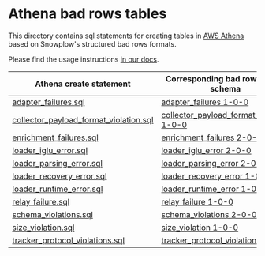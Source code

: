 # Athena bad rows tables

This directory contains sql statements for creating tables in [AWS Athena](https://aws.amazon.com/athena/) based on Snowplow's structured bad rows formats.

Please find the usage instructions [in our docs](https://docs.snowplow.io/docs/managing-data-quality/failed-events/failed-events-in-athena-and-bigquery/).

| Athena create statement | Corresponding bad rows JSON schema |
| - | - |
| [adapter_failures.sql](adapter_failures.sql) | [adapter_failures 1-0-0] |
| [collector_payload_format_violation.sql](collector_payload_format_violation.sql) | [collector_payload_format_violation 1-0-0] |
| [enrichment_failures.sql](enrichment_failures.sql) | [enrichment_failures 2-0-0] |
| [loader_iglu_error.sql](loader_iglu_error.sql) | [loader_iglu_error 2-0-0] |
| [loader_parsing_error.sql](loader_parsing_error.sql) | [loader_parsing_error 2-0-0] |
| [loader_recovery_error.sql](loader_recovery_error.sql) | [loader_recovery_error 1-0-0] |
| [loader_runtime_error.sql](loader_runtime_error.sql) | [loader_runtime_error 1-0-1] |
| [relay_failure.sql](relay_failure.sql) | [relay_failure 1-0-0] |
| [schema_violations.sql](schema_violations.sql) | [schema_violations 2-0-0] |
| [size_violation.sql](size_violation.sql) | [size_violation 1-0-0] |
| [tracker_protocol_violations.sql](tracker_protocol_violations.sql) | [tracker_protocol_violations 1-0-0] |

[adapter_failures 1-0-0]: https://github.com/snowplow/iglu-central/blob/master/schemas/com.snowplowanalytics.snowplow.badrows/adapter_failures/jsonschema/1-0-0
[collector_payload_format_violation 1-0-0]: https://github.com/snowplow/iglu-central/blob/master/schemas/com.snowplowanalytics.snowplow.badrows/collector_payload_format_violation/jsonschema/1-0-0
[enrichment_failures 2-0-0]: https://github.com/snowplow/iglu-central/blob/master/schemas/com.snowplowanalytics.snowplow.badrows/enrichment_failures/jsonschema/2-0-0
[loader_iglu_error 2-0-0]: https://github.com/snowplow/iglu-central/blob/master/schemas/com.snowplowanalytics.snowplow.badrows/loader_iglu_error/jsonschema/2-0-0
[loader_parsing_error 2-0-0]: https://github.com/snowplow/iglu-central/blob/master/schemas/com.snowplowanalytics.snowplow.badrows/loader_parsing_error/jsonschema/2-0-0
[loader_recovery_error 1-0-0]: https://github.com/snowplow/iglu-central/blob/master/schemas/com.snowplowanalytics.snowplow.badrows/loader_recovery_error/jsonschema/1-0-0
[loader_runtime_error 1-0-1]: https://github.com/snowplow/iglu-central/blob/master/schemas/com.snowplowanalytics.snowplow.badrows/loader_runtime_error/jsonschema/1-0-1
[relay_failure 1-0-0]: https://github.com/snowplow/iglu-central/blob/master/schemas/com.snowplowanalytics.snowplow.badrows/relay_failure/jsonschema/1-0-0
[schema_violations 2-0-0]: https://github.com/snowplow/iglu-central/blob/master/schemas/com.snowplowanalytics.snowplow.badrows/schema_violations/jsonschema/2-0-0
[size_violation 1-0-0]: https://github.com/snowplow/iglu-central/blob/master/schemas/com.snowplowanalytics.snowplow.badrows/size_violation/jsonschema/1-0-0
[tracker_protocol_violations 1-0-0]: https://github.com/snowplow/iglu-central/blob/master/schemas/com.snowplowanalytics.snowplow.badrows/tracker_protocol_violations/jsonschema/1-0-0
